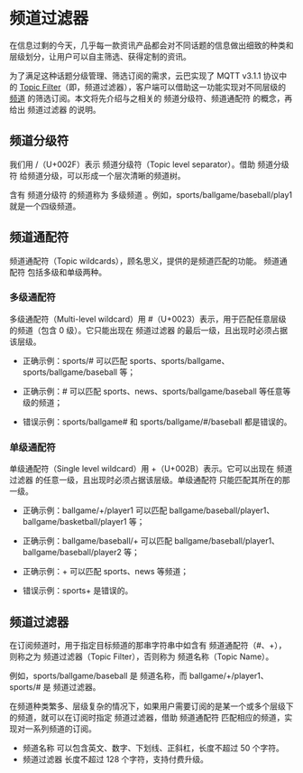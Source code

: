 # 频道过滤器

在信息过剩的今天，几乎每一款资讯产品都会对不同话题的信息做出细致的种类和层级划分，让用户可以自主筛选、获得定制的资讯。

为了满足这种话题分级管理、筛选订阅的需求，云巴实现了 MQTT v3.1.1 协议中的 [Topic Filter](http://docs.oasis-open.org/mqtt/mqtt/v3.1.1/os/mqtt-v3.1.1-os.html#_Toc398718106)（即，频道过滤器），客户端可以借助这一功能实现对不同层级的 [频道](product_kb_topic_and_alias.md) 的筛选订阅。本文将先介绍与之相关的 频道分级符、频道通配符 的概念，再给出 频道过滤器 的说明。

## 频道分级符

我们用 /（U+002F）表示 频道分级符（Topic level separator）。借助 频道分级符 给频道分级，可以形成一个层次清晰的频道树。

含有 频道分级符 的频道称为 多级频道 。例如，sports/ballgame/baseball/play1 就是一个四级频道。


## 频道通配符

频道通配符（Topic wildcards），顾名思义，提供的是频道匹配的功能。
频道通配符 包括多级和单级两种。

### 多级通配符

多级通配符（Multi-level wildcard）用 #（U+0023）表示，用于匹配任意层级的频道（包含 0 级）。它只能出现在 频道过滤器 的最后一级，且出现时必须占据该层级。

* 正确示例：sports/# 可以匹配 sports、sports/ballgame、sports/ballgame/baseball 等；

* 正确示例：# 可以匹配 sports、news、sports/ballgame/baseball 等任意等级的频道；

* 错误示例：sports/ballgame# 和 sports/ballgame/#/baseball 都是错误的。

### 单级通配符

单级通配符（Single level wildcard）用 +（U+002B）表示。它可以出现在 频道过滤器 的任意一级，且出现时必须占据该层级。单级通配符 只能匹配其所在的那一级。


* 正确示例：ballgame/+/player1 可以匹配 ballgame/baseball/player1、ballgame/basketball/player1 等；

* 正确示例：ballgame/baseball/+ 可以匹配 ballgame/baseball/player1、ballgame/baseball/player2  等；

* 正确示例：+ 可以匹配 sports、news 等频道；

* 错误示例：sports+ 是错误的。


## 频道过滤器

在订阅频道时，用于指定目标频道的那串字符串中如含有 频道通配符（#、+），则称之为 频道过滤器（Topic Filter），否则称为 频道名称（Topic Name）。

例如，sports/ballgame/baseball 是 频道名称，而 ballgame/+/player1、sports/# 是 频道过滤器。 


在频道种类繁多、层级复杂的情况下，如果用户需要订阅的是某一个或多个层级下的频道，就可以在订阅时指定 频道过滤器，借助 频道通配符 匹配相应的频道，实现对一系列频道的订阅。

* 频道名称 可以包含英文、数字、下划线、正斜杠，长度不超过 50 个字符。
* 频道过滤器 长度不超过 128 个字符，支持付费升级。






